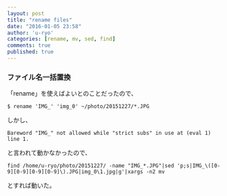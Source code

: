 ```yaml
---
layout: post
title: "rename files"
date: "2016-01-05 23:58"
author: 'u-ryo'
categories: [rename, mv, sed, find]
comments: true
published: true
---
```

### ファイル名一括置換
「rename」を使えばよいとのことだったので、

```
$ rename 'IMG_' 'img_0' ~/photo/20151227/*.JPG
```

しかし、

```
Bareword "IMG_" not allowed while "strict subs" in use at (eval 1) line 1.

```

と言われて動かなかったので、

```
find /home/u-ryo/photo/20151227/ -name "IMG_*.JPG"|sed 'p;s|IMG_\([0-9][0-9][0-9][0-9]\).JPG|img_0\1.jpg|g'|xargs -n2 mv
```

とすれば動いた。
